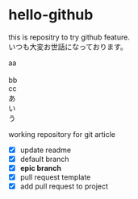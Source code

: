 # hello-github
this is repositry to try github feature.<br>
いつも大変お世話になっております。

aa<br><br>
bb<br>
cc<br>
あ<br>
い<br>
う

working repository for git article
- [x] update readme
- [x] default branch
- [x] **epic branch**
- [x] pull request template
- [x] add pull request to project
